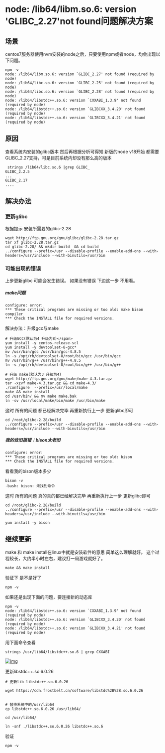 # node: /lib64/libm.so.6: version 'GLIBC_2.27'not found问题解决方案 

## 场景

centos7服务器使用nvm安装的node之后，只要使用npm或者node，均会出现以下问题。

```shell
npm -v
node: /lib64/libm.so.6: version `GLIBC_2.27' not found (required by node)
node: /lib64/libc.so.6: version `GLIBC_2.25' not found (required by node)
node: /lib64/libc.so.6: version `GLIBC_2.28' not found (required by node)
node: /lib64/libstdc++.so.6: version `CXXABI_1.3.9' not found (required by node)
node: /lib64/libstdc++.so.6: version `GLIBCXX_3.4.20' not found (required by node)
node: /lib64/libstdc++.so.6: version `GLIBCXX_3.4.21' not found (required by node)
```

## 原因

查看系统内安装的glibc版本
然后再根据分析可得知 新版的node v18开始 都需要GLIBC_2.27支持，可是目前系统内却没有那么高的版本

```shell
 strings /lib64/libc.so.6 |grep GLIBC_
GLIBC_2.2.5
...
GLIBC_2.17
....
```

## 解决办法

### 更新glibc

根据提示 安装所需要的glibc-2.28

```shell
wget http://ftp.gnu.org/gnu/glibc/glibc-2.28.tar.gz
tar xf glibc-2.28.tar.gz 
cd glibc-2.28/ && mkdir build  && cd build
../configure --prefix=/usr --disable-profile --enable-add-ons --with-headers=/usr/include --with-binutils=/usr/bin
```

### 可能出现的错误

上步更新glibc 可能会发生错误。
如果没有错误 下边这一步 不用看。

##### make问题

```shell
configure: error: 
*** These critical programs are missing or too old: make bison compiler
*** Check the INSTALL file for required versions.
```

解决办法：升级gcc与make

```shell
# 升级GCC(默认为4 升级为8)</span>
yum install -y centos-release-scl
yum install -y devtoolset-8-gcc*
mv /usr/bin/gcc /usr/bin/gcc-4.8.5
ln -s /opt/rh/devtoolset-8/root/bin/gcc /usr/bin/gcc
mv /usr/bin/g++ /usr/bin/g++-4.8.5
ln -s /opt/rh/devtoolset-8/root/bin/g++ /usr/bin/g++

# 升级 make(默认为3 升级为4)
wget http://ftp.gnu.org/gnu/make/make-4.3.tar.gz
tar -xzvf make-4.3.tar.gz && cd make-4.3/
./configure  --prefix=/usr/local/make
make && make install
cd /usr/bin/ && mv make make.bak
ln -sv /usr/local/make/bin/make /usr/bin/make
```

这时 所有的问题 都已经解决完毕 再重新执行上一步 更新glibc即可

```shell
cd /root/glibc-2.28/build
../configure --prefix=/usr --disable-profile --enable-add-ons --with-headers=/usr/include --with-binutils=/usr/bin
```

##### 我的依旧报错：bison太老旧

```shell
configure: error: 
*** These critical programs are missing or too old: bison
*** Check the INSTALL file for required versions.
```

看看我的bison版本多少

```shell
bison -v
-bash: bison: 未找到命令
```

这时 所有的问题 真的真的都已经解决完毕 再重新执行上一步 更新glibc即可

```shell
cd /root/glibc-2.28/build
../configure --prefix=/usr --disable-profile --enable-add-ons --with-headers=/usr/include --with-binutils=/usr/bin

yum install -y bison
```

## 继续更新

make 和 make install在linux中就是安装软件的意思 简单这么理解就好。
这个过程较长，大约半小时左右，建议打一局游戏就好了。

```shell
make && make install
```

验证下 是不是好了

```shell
npm -v
```

如果还是出现下面的问题，要连接新的动态库



```shell
npm -v
node: /lib64/libstdc++.so.6: version `CXXABI_1.3.9' not found (required by node)
node: /lib64/libstdc++.so.6: version `GLIBCXX_3.4.20' not found (required by node)
node: /lib64/libstdc++.so.6: version `GLIBCXX_3.4.21' not found (required by node)
```

用下面命令查看

```shell
strings /usr/lib64/libstdc++.so.6 | grep CXXABI
```

[![img](https://img2024.cnblogs.com/blog/1893152/202403/1893152-20240311203237858-1010753407.png)](https://img2024.cnblogs.com/blog/1893152/202403/1893152-20240311203237858-1010753407.png)

更新libstdc++.so.6.0.26

```shell
# 更新lib libstdc++.so.6.0.26
 
wget https://cdn.frostbelt.cn/software/libstdc%2B%2B.so.6.0.26
 
 
# 替换系统中的/usr/lib64
cp libstdc++.so.6.0.26 /usr/lib64/

cd /usr/lib64/

ln -snf ./libstdc++.so.6.0.26 libstdc++.so.6
```

验证

```shell
npm -v
```